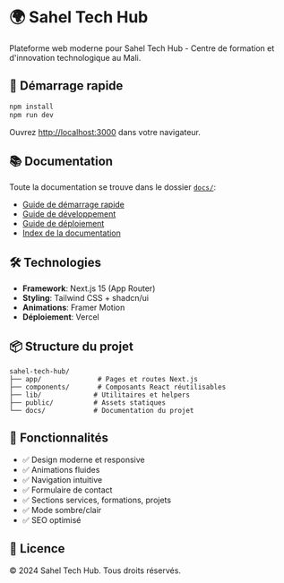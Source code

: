 # 🌍 Sahel Tech Hub

Plateforme web moderne pour Sahel Tech Hub - Centre de formation et d'innovation technologique au Mali.

## 🚀 Démarrage rapide

```bash
npm install
npm run dev
```

Ouvrez [http://localhost:3000](http://localhost:3000) dans votre navigateur.

## 📚 Documentation

Toute la documentation se trouve dans le dossier [`docs/`](./docs/):

- [Guide de démarrage rapide](./docs/GUIDE_DEMARRAGE_RAPIDE.md)
- [Guide de développement](./docs/DEVELOPMENT.md)
- [Guide de déploiement](./docs/DEPLOYMENT.md)
- [Index de la documentation](./docs/📖_INDEX_DOCUMENTATION.md)

## 🛠️ Technologies

- **Framework**: Next.js 15 (App Router)
- **Styling**: Tailwind CSS + shadcn/ui
- **Animations**: Framer Motion
- **Déploiement**: Vercel

## 📦 Structure du projet

```
sahel-tech-hub/
├── app/              # Pages et routes Next.js
├── components/       # Composants React réutilisables
├── lib/             # Utilitaires et helpers
├── public/          # Assets statiques
└── docs/            # Documentation du projet
```

## 🌟 Fonctionnalités

- ✅ Design moderne et responsive
- ✅ Animations fluides
- ✅ Navigation intuitive
- ✅ Formulaire de contact
- ✅ Sections services, formations, projets
- ✅ Mode sombre/clair
- ✅ SEO optimisé

## 📄 Licence

© 2024 Sahel Tech Hub. Tous droits réservés.
